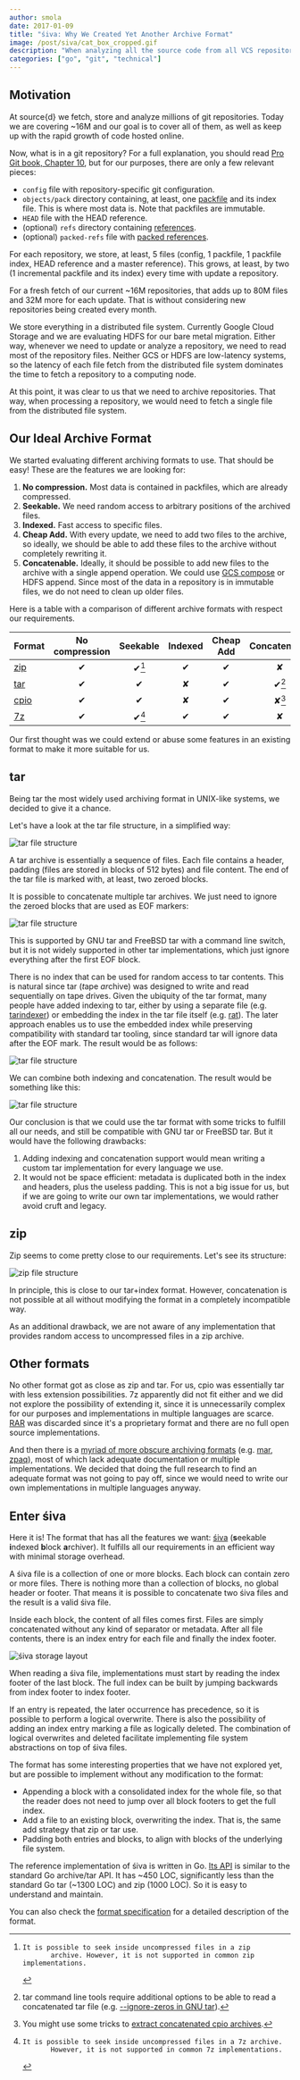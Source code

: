 ```yaml
---
author: smola
date: 2017-01-09
title: "śiva: Why We Created Yet Another Archive Format"
image: /post/siva/cat_box_cropped.gif
description: "When analyzing all the source code from all VCS repositories, storage becomes a major problem. śiva, our archive format, is part of the solution."
categories: ["go", "git", "technical"]
---
```


## Motivation

At source{d} we fetch, store and analyze millions of git repositories.
Today we are covering ~16M and our goal is to cover all of them, as well as keep
up with the rapid growth of code hosted online.

Now, what is in a git repository? For a full explanation, you should read
[Pro Git book, Chapter 10](https://git-scm.com/book/en/v2/Git-Internals-Plumbing-and-Porcelain),
but for our purposes, there are only a few relevant pieces:

 * `config` file with repository-specific git configuration.
 * `objects/pack` directory containing, at least, one [packfile](https://git-scm.com/book/en/v2/Git-Internals-Packfiles)
   and its index file. This is where most data is. Note that packfiles are
   immutable.
 * `HEAD` file with the HEAD reference.
 * (optional) `refs` directory containing [references](https://git-scm.com/book/en/v2/Git-Internals-Git-References).
 * (optional) `packed-refs` file with [packed references](https://git-scm.com/docs/git-pack-refs).

For each repository, we store, at least, 5 files (config, 1 packfile,
1 packfile index, HEAD reference and a master reference). This grows, at least,
by two (1 incremental packfile and its index) every time with update a repository.

For a fresh fetch of our current ~16M repositories, that adds up to 80M files and
32M more for each update. That is without considering new repositories being
created every month.

We store everything in a distributed file system. Currently Google Cloud
Storage and we are evaluating HDFS for our bare metal migration. Either way,
whenever we need to update or analyze a repository, we need to read most of the
repository files. Neither GCS or HDFS are low-latency systems, so the latency of
each file fetch from the distributed file system dominates the time to fetch a
repository to a computing node.

At this point, it was clear to us that we need to archive repositories. That way,
when processing a repository, we would need to fetch a single file from the
distributed file system.

## Our Ideal Archive Format

We started evaluating different archiving formats to use. That should be easy!
These are the features we are looking for:

1. **No compression.** Most data is contained in packfiles, which are already
  compressed.
2. **Seekable.** We need random access to arbitrary positions of the archived
   files.
3. **Indexed.** Fast access to specific files.
4. **Cheap Add.** With every update, we need to add two files
  to the archive, so ideally, we should be able to add these files to the archive
  without completely rewriting it.
5. **Concatenable.** Ideally, it should be possible to add new files to the archive
  with a single append operation. We could use [GCS compose](https://cloud.google.com/storage/docs/composite-objects)
  or HDFS append. Since most of the data in a repository is in immutable files,
  we do not need to clean up older files.

Here is a table with a comparison of different archive formats with respect our
requirements.
 
| Format | No compression | Seekable | Indexed | Cheap Add | Concatenable |
| ------ | :------------: | :------: | :-----: | :-------: | :----------: |
| [zip](https://en.wikipedia.org/wiki/Zip_(file_format)) | ✔ | ✔[^zipseek] | ✔ | ✔ | ✘ |
| [tar](https://www.freebsd.org/cgi/man.cgi?query=tar&sektion=5) | ✔ | ✔ | ✘ | ✔ | ✔[^tarconcat] | 
| [cpio](https://www.freebsd.org/cgi/man.cgi?query=cpio&sektion=5) | ✔ | ✔ | ✘ | ✔ | ✘[^cpioconcat] |
| [7z](http://www.7-zip.org/7z.html) | ✔ | ✔[^7zseek] | ✔ | ✔ | ✘ |

Our first thought was we could extend or abuse some features in an existing
format to make it more suitable for us.

## tar

Being tar the most widely used archiving format in UNIX-like systems, we decided
to give it a chance.

Let's have a look at the tar file structure, in a simplified way:

![tar file structure](/post/siva/tar.png)

A tar archive is essentially a sequence of files. Each file contains a header, padding
(files are stored in blocks of 512 bytes) and file content. The end of the tar
file is marked with, at least, two zeroed blocks.

It is possible to concatenate multiple tar archives. We just need to ignore the
zeroed blocks that are used as EOF markers:
 
![tar file structure](/post/siva/tar_concat.png)
 
This is supported by GNU tar and FreeBSD tar with a command line switch, but it
is not widely supported in other tar implementations, which just ignore everything
after the first EOF block.

There is no index that can be used for random access to tar contents. This is
natural since tar (*t*ape *ar*chive) was designed to write and read sequentially
on tape drives. Given the ubiquity of the tar format, many people have added
indexing to tar, either by using a separate file (e.g.
[tarindexer](https://github.com/devsnd/tarindexer)) or embedding the index in
the tar file itself (e.g. [rat](https://github.com/mcuadros/go-rat)). The later
approach enables us to use the embedded index while preserving compatibility
with standard tar tooling, since standard tar will ignore data after the EOF mark.
The result would be as follows:

![tar file structure](/post/siva/tar_index.png)

We can combine both indexing and concatenation. The result would be something
like this:

![tar file structure](/post/siva/tar_concat_index.png)

Our conclusion is that we could use the tar format with some tricks to fulfill
all our needs, and still be compatible with GNU tar or FreeBSD tar. But it would
have the following drawbacks:

1. Adding indexing and concatenation support would mean writing a custom tar
   implementation for every language we use.
2. It would not be space efficient: metadata is duplicated both in the index and
   headers, plus the useless padding. This is not a big issue for us, but if we
   are going to write our own tar implementations, we would rather avoid cruft
   and legacy.

## zip

Zip seems to come pretty close to our requirements. Let's see its structure:

![zip file structure](/post/siva/zip.png)

In principle, this is close to our tar+index format. However, concatenation is
not possible at all without modifying the format in a completely incompatible
way.

As an additional drawback, we are not aware of any implementation that provides
random access to uncompressed files in a zip archive.

## Other formats

No other format got as close as zip and tar. For us, cpio was essentially tar
with less extension possibilities. 7z apparently did not fit either and we did
not explore the possibility of extending it, since it is unnecessarily complex
for our purposes and implementations in multiple languages are scarce.
[RAR](http://www.rarlab.com/) was discarded since it's a proprietary format and
there are no full open source implementations.

And then there is a [myriad of more obscure archiving formats](https://en.wikipedia.org/wiki/List_of_archive_formats)
(e.g. [mar](https://wiki.mozilla.org/Software_Update:MAR#Mozilla_ARchive),
[zpaq](https://github.com/zpaq/zpaq)), most of which lack adequate documentation
or multiple implementations. We decided that doing the full research to find an
adequate format was not going to pay off, since we would need to write our own
implementations in multiple languages anyway.

## Enter śiva

Here it is! The format that has all the features we want: [śiva](https://github.com/src-d/go-siva)
(**s**eekable **i**ndexed **b**lock **a**rchiver). It fulfills all our
requirements in an efficient way with minimal storage overhead.

A śiva file is a collection of one or more blocks. Each block can contain zero
or more files. There is nothing more than a collection of blocks,
no global header or footer. That means it is possible to concatenate two śiva
files and the result is a valid śiva file.

Inside each block, the content of all files comes first. Files are simply
concatenated without any kind of separator or metadata. After all file contents,
there is an index entry for each file and finally the index footer.

![śiva storage layout](/post/siva/siva.png)

When reading a śiva file, implementations must start by reading the index
footer of the last block. The full index can be built by jumping backwards from
index footer to index footer.

If an entry is repeated, the later occurrence has precedence, so it is possible
to perform a logical overwrite. There is also the possibility of adding an index
entry marking a file as logically deleted. The combination of logical overwrites
and deleted facilitate implementing file system abstractions on top of śiva files.

The format has some interesting properties that we have not explored yet, but
are possible to implement without any modification to the format:

* Appending a block with a consolidated index for the whole file, so that the
  reader does not need to jump over all block footers to get the full index.
* Add a file to an existing block, overwriting the index. That is, the same
  add strategy that zip or tar use.
* Padding both entries and blocks, to align with blocks of the underlying file
  system.

The reference implementation of śiva is written in Go. [Its API](https://godoc.org/gopkg.in/src-d/go-siva.v1)
is similar to the standard Go archive/tar API. It has ~450 LOC, significantly less
than the standard Go tar (~1300 LOC) and zip (1000 LOC). So it is easy to understand
and maintain.

You can also check the [format specification](https://github.com/src-d/go-siva/blob/master/SPEC.md)
for a detailed description of the format.

[^tarconcat]:  tar command line tools require additional options to be able to
               read a concatenated tar file (e.g.
               [--ignore-zeros in GNU tar](https://www.gnu.org/software/tar/manual/tar.html#SEC75)).
[^zipseek]:    It is possible to seek inside uncompressed files in a zip
               archive. However, it is not supported in common zip implementations.
[^cpioconcat]: You might use some tricks to
               [extract concatenated cpio archives](http://superuser.com/questions/559255/how-to-extract-concatenated-cpio-archive).
[^7zseek]:    It is possible to seek inside uncompressed files in a 7z archive.
               However, it is not supported in common 7z implementations.
